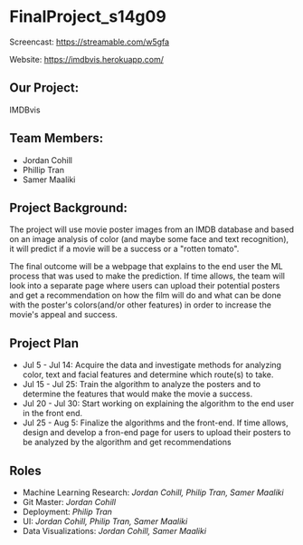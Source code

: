 # FinalProject_s14g09

Screencast: https://streamable.com/w5gfa

Website: https://imdbvis.herokuapp.com/

## Our Project:
IMDBvis

## Team Members:
- Jordan Cohill
- Phillip Tran
- Samer Maaliki

## Project Background:
The project will use movie poster images from an IMDB database and based on an image analysis of color (and maybe some face and text recognition), it will predict if a movie will be a success or a "rotten tomato".  

The final outcome will be a webpage that explains to the end user the ML process that was used to make the prediction.  If time allows, the team will look into a separate page where users can upload their potential posters and get a recommendation on how the film will do and what can be done with the poster's colors(and/or other features) in order to increase the movie's appeal and success.

## Project Plan

- Jul 5 - Jul 14: Acquire the data and investigate methods for analyzing color, text and facial features and determine which route(s) to take. 
- Jul 15 - Jul 25: Train the algorithm to analyze the posters and to determine the features that would make the movie a success. 
- Jul 20 - Jul 30: Start working on explaining the algorithm to the end user in the front end.
- Jul 25 - Aug 5: Finalize the algorithms and the front-end. If time allows, design and develop a fron-end page for users to upload their posters to be analyzed by the algorithm and get recommendations

 
## Roles

* Machine Learning Research: *Jordan Cohill, Philip Tran, Samer Maaliki*
* Git Master: *Jordan Cohill*
* Deployment: *Philip Tran*
* UI: *Jordan Cohill, Philip Tran, Samer Maaliki*
* Data Visualizations: *Jordan Cohill, Samer Maaliki*
